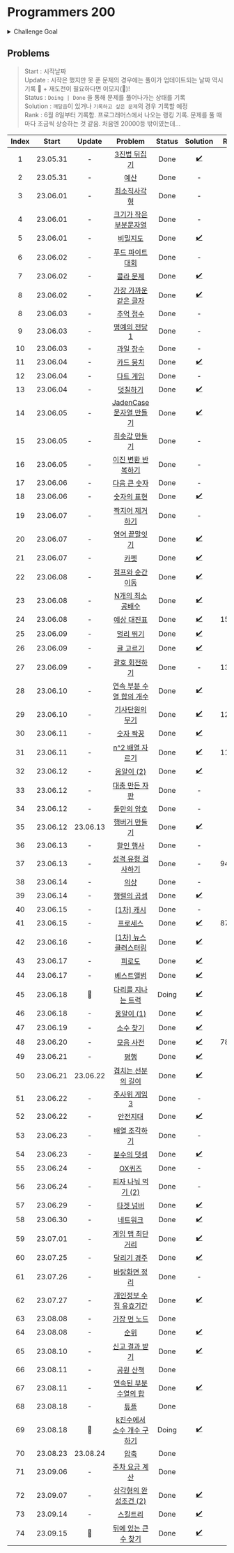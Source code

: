 # Programmers 200

<details>
  <summary>Challenge Goal</summary>

코딩테스트의 합격의 길은 여전히 **문제를 많이 풀어보는 것**이라고 생각한다. 양에는 장사없다! 그래서 생각해본 것이 하나의 코테 플렛폼의 문제를 어느정도 수준까지 다 풀어보는 것이다. Leet Code과 프로그래머스를 놓고 고민해봤다.

  <details>
  <summary>비교</summary>

- Leet Code

  - 장점

    - 많은 문제
    - 다양한 카테고리에 대한 분류
    - 코테를 위한 다양한 컨텐츠
    - 힌트 존재
    - 제출 후 디버깅 용이(어떤 테스트 케이스 인지 확인 가능) → 장단이 모두 존재, 왜 틀렸는지 고민시간을 통해서 코드에 대한 디버깅 실력이 늘수 있지만, 시간이 중요한 시기에 마냥 고민만 하고 있을수 있을까?!

  - 단점

    - 영어다!! 😰
    - 포커싱이 세계 유명 IT 기업에 맞춰져 있음
    - 해당 문제에 대한 자료 검색이 쉽지 않다.

  - 프로그래머스

    - 장점
      - 한글이다!! 😙 + 한국 플랫폼!
      - 한국 유명 IT 기업 문제들 존재
      - 대부분 한국 유저들이기때문에 쉽게 문제에 대한 자료를 검색이 가능
      - 예전에 비해 문제가 다양해짐
    - 단점
      - Leet Code에 비해 문제 수가 적음
      - 레벨에 대한 신뢰도가 떨어지는 경우 존재
      - 제출 후 디버깅 어려움(어떤 테스트 케이스에서 오류가 발생했는지 알려주지 않음)

  </details>

여러 측면에서 Leet Code가 더 많은 장점을 가지고 있긴했다. 하지만, 프로그래머스에서 지금까지 해놓은 기록(?)들이 있어서 그 부분을 이어나가면 `챌린지`다운 재미가 있을거 같다는 생각이 들었다. 또한 한글이라 점이 큰 작용을 한 것 같다. (~~핑계같지만,~~ 영어로 보는게 문제가 된다기보다 영어이기때문에 들어가는 시간을 아끼고 싶은 생각이 들었다.) 프로그래머스의 문제가 레벨별로 되어 있는데, 현재 레벨별로 안푼 문제의 수는 아래와 같다.

- 레벨 0 : 정답율 낮은 문제들 little bit! 😅
- 레벨 1 : 27 문제
- 레벨 2 : 93 문제
- 레벨 3 : 64 문제
- 레벨 4 : 21 문제
- 레벨 5 : 6 문제

이 중에 `레벨 1/2 (+3)을 다 푸는 것`을 `3달(대략 100일)` 정도의 기간을 목표로 삼아 도전해보면 괜찮을거 같다는 생각이 들었다.(레벨3까지 가능할지 확신이 서지 않아서...🤔)

✅ 목표 : `최소 120 ~ 최대 184(레벨3 포함) 문제`를 `6/7/8달` 동안 끝내보자!!

</details>

## Problems

> Start : 시작날짜 <br />
> Update : 시작은 했지만 못 푼 문제의 경우에는 풀이가 업데이트되는 날짜 역시 기록 🌟 + 재도전이 필요하다면 이모지(🌟)!<br />
> Status : `Doing | Done` 을 통해 문제를 풀어나가는 상태를 기록 <br />
> Solution : `깨달음`이 있거나 `기록하고 싶은 문제`의 경우 기록할 예정 <br />
> Rank : 6월 8일부터 기록함. 프로그래머스에서 나오는 랭킹 기록. 문제를 풀 때마다 조금씩 상승하는 것 같음. 처음엔 20000등 밖이였는데...

| Index |  Start   |  Update  |                                            Problem                                            | Status |      Solution      | Rank  |
| :---: | :------: | :------: | :-------------------------------------------------------------------------------------------: | :----: | :----------------: | ----- |
|   1   | 23.05.31 |    -     |        [3진법 뒤집기](https://school.programmers.co.kr/learn/courses/30/lessons/68935)        |  Done  | [✔️](/pg200/1.md)  |       |
|   2   | 23.05.31 |    -     |            [예산](https://school.programmers.co.kr/learn/courses/30/lessons/12982)            |  Done  |         -          |       |
|   3   | 23.06.01 |    -     |        [최소직사각형](https://school.programmers.co.kr/learn/courses/30/lessons/86491)        |  Done  |         -          |       |
|   4   | 23.06.01 |    -     |  [크기가 작은 부분문자열](https://school.programmers.co.kr/learn/courses/30/lessons/147355)   |  Done  |         -          |       |
|   5   | 23.06.01 |    -     |          [비밀지도](https://school.programmers.co.kr/learn/courses/30/lessons/17681)          |  Done  | [✔️](/pg200/4.md)  |       |
|   6   | 23.06.02 |    -     |     [푸드 파이트 대회](https://school.programmers.co.kr/learn/courses/30/lessons/134240)      |  Done  |         -          |       |
|   7   | 23.06.02 |    -     |         [콜라 문제](https://school.programmers.co.kr/learn/courses/30/lessons/132267)         |  Done  | [✔️](/pg200/7.md)  |       |
|   8   | 23.06.02 |    -     |   [가장 가까운 같은 글자](https://school.programmers.co.kr/learn/courses/30/lessons/142086)   |  Done  | [✔️](/pg200/8.md)  |       |
|   8   | 23.06.03 |    -     |         [추억 점수](https://school.programmers.co.kr/learn/courses/30/lessons/176963)         |  Done  |         -          |       |
|   9   | 23.06.03 |    -     |       [명예의 전당1](https://school.programmers.co.kr/learn/courses/30/lessons/138477)        |  Done  |         -          |       |
|  10   | 23.06.03 |    -     |         [과일 장수](https://school.programmers.co.kr/learn/courses/30/lessons/135808)         |  Done  |         -          |       |
|  11   | 23.06.04 |    -     |         [카드 뭉치](https://school.programmers.co.kr/learn/courses/30/lessons/159994)         |  Done  | [✔️](/pg200/11.md) |       |
|  12   | 23.06.04 |    -     |         [다트 게임](https://school.programmers.co.kr/learn/courses/30/lessons/17682)          |  Done  |         -          |       |
|  13   | 23.06.04 |    -     |         [덧칠하기](https://school.programmers.co.kr/learn/courses/30/lessons/161989)          |  Done  | [✔️](/pg200/13.md) |       |
|  14   | 23.06.05 |    -     |  [JadenCase 문자열 만들기](https://school.programmers.co.kr/learn/courses/30/lessons/12951)   |  Done  | [✔️](/pg200/14.md) |       |
|  15   | 23.06.05 |    -     |       [최솟값 만들기](https://school.programmers.co.kr/learn/courses/30/lessons/12941)        |  Done  |         -          |       |
|  16   | 23.06.05 |    -     |     [이진 변환 반복하기](https://school.programmers.co.kr/learn/courses/30/lessons/70129)     |  Done  |         -          |       |
|  17   | 23.06.06 |    -     |        [다음 큰 숫자](https://school.programmers.co.kr/learn/courses/30/lessons/12911)        |  Done  |         -          |       |
|  18   | 23.06.06 |    -     |        [숫자의 표현](https://school.programmers.co.kr/learn/courses/30/lessons/12924)         |  Done  | [✔️](/pg200/18.md) |       |
|  19   | 23.06.07 |    -     |      [짝지어 제거하기](https://school.programmers.co.kr/learn/courses/30/lessons/12973)       |  Done  |         -          |       |
|  20   | 23.06.07 |    -     |       [영어 끝말잇기](https://school.programmers.co.kr/learn/courses/30/lessons/12981)        |  Done  | [✔️](/pg200/20.md) |       |
|  21   | 23.06.07 |    -     |            [카펫](https://school.programmers.co.kr/learn/courses/30/lessons/42842)            |  Done  | [✔️](/pg200/21.md) |       |
|  22   | 23.06.08 |    -     |      [점프와 순간 이동](https://school.programmers.co.kr/learn/courses/30/lessons/12980)      |  Done  | [✔️](/pg200/22.md) |       |
|  23   | 23.06.08 |    -     |      [N개의 최소공배수](https://school.programmers.co.kr/learn/courses/30/lessons/12953)      |  Done  | [✔️](/pg200/23.md) |       |
|  24   | 23.06.08 |    -     |        [예상 대진표](https://school.programmers.co.kr/learn/courses/30/lessons/12985)         |  Done  | [✔️](/pg200/24.md) | 15204 |
|  25   | 23.06.09 |    -     |         [멀리 뛰기](https://school.programmers.co.kr/learn/courses/30/lessons/12914)          |  Done  | [✔️](/pg200/25.md) |       |
|  26   | 23.06.09 |    -     |         [귤 고르기](https://school.programmers.co.kr/learn/courses/30/lessons/138476)         |  Done  | [✔️](/pg200/26.md) |       |
|  27   | 23.06.09 |    -     |       [괄호 회전하기](https://school.programmers.co.kr/learn/courses/30/lessons/76502)        |  Done  |         -          | 13142 |
|  28   | 23.06.10 |    -     | [연속 부분 수열 합의 개수](https://school.programmers.co.kr/learn/courses/30/lessons/131701)  |  Done  | [✔️](/pg200/28.md) |       |
|  29   | 23.06.10 |    -     |      [기사단원의 무기](https://school.programmers.co.kr/learn/courses/30/lessons/136798)      |  Done  | [✔️](/pg200/29.md) | 12658 |
|  30   | 23.06.11 |    -     |         [숫자 짝꿍](https://school.programmers.co.kr/learn/courses/30/lessons/131128)         |  Done  | [✔️](/pg200/30.md) |       |
|  31   | 23.06.11 |    -     |      [n^2 배열 자르기](https://school.programmers.co.kr/learn/courses/30/lessons/87390)       |  Done  | [✔️](/pg200/31.md) | 11518 |
|  32   | 23.06.12 |    -     |        [옹알이 (2)](https://school.programmers.co.kr/learn/courses/30/lessons/133499)         |  Done  | [✔️](/pg200/32.md) |       |
|  33   | 23.06.12 |    -     |      [대충 만든 자판](https://school.programmers.co.kr/learn/courses/30/lessons/160586)       |  Done  |         -          |       |
|  34   | 23.06.12 |    -     |        [둘만의 암호](https://school.programmers.co.kr/learn/courses/30/lessons/155652)        |  Done  |         -          |       |
|  35   | 23.06.12 | 23.06.13 |       [햄버거 만들기](https://school.programmers.co.kr/learn/courses/30/lessons/133502)       |  Done  | [✔️](/pg200/35.md) |       |
|  36   | 23.06.13 |    -     |         [할인 행사](https://school.programmers.co.kr/learn/courses/30/lessons/131127)         |  Done  |         -          |       |
|  37   | 23.06.13 |    -     |    [성격 유형 검사하기](https://school.programmers.co.kr/learn/courses/30/lessons/118666)     |  Done  |         -          | 9445  |
|  38   | 23.06.14 |    -     |            [의상](https://school.programmers.co.kr/learn/courses/30/lessons/42578)            |  Done  |         -          |       |
|  39   | 23.06.14 |    -     |        [행렬의 곱셈](https://school.programmers.co.kr/learn/courses/30/lessons/12949)         |  Done  | [✔️](/pg200/39.md) |       |
|  40   | 23.06.15 |    -     |         [[1차] 캐시](https://school.programmers.co.kr/learn/courses/30/lessons/17680)         |  Done  |         -          |       |
|  41   | 23.06.15 |    -     |          [프로세스](https://school.programmers.co.kr/learn/courses/30/lessons/42587)          |  Done  | [✔️](/pg200/41.md) | 8709  |
|  42   | 23.06.16 |    -     |   [[1차] 뉴스 클러스터링](https://school.programmers.co.kr/learn/courses/30/lessons/17677)    |  Done  | [✔️](/pg200/42.md) |       |
|  43   | 23.06.17 |    -     |           [피로도](https://school.programmers.co.kr/learn/courses/30/lessons/87946)           |  Done  | [✔️](/pg200/43.md) |       |
|  44   | 23.06.17 |    -     |         [베스트앨범](https://school.programmers.co.kr/learn/courses/30/lessons/42579)         |  Done  | [✔️](/pg200/44.md) |       |
|  45   | 23.06.18 |    🌟    |     [다리를 지나는 트럭](https://school.programmers.co.kr/learn/courses/30/lessons/42583)     | Doing  | [✔️](/pg200/45.md) |       |
|  46   | 23.06.18 |    -     |        [옹알이 (1)](https://school.programmers.co.kr/learn/courses/30/lessons/120956)         |  Done  | [✔️](/pg200/46.md) |       |
|  47   | 23.06.19 |    -     |         [소수 찾기](https://school.programmers.co.kr/learn/courses/30/lessons/42839)          |  Done  | [✔️](/pg200/47.md) |       |
|  48   | 23.06.20 |    -     |         [모음 사전](https://school.programmers.co.kr/learn/courses/30/lessons/84512)          |  Done  | [✔️](/pg200/48.md) | 7828  |
|  49   | 23.06.21 |    -     |           [평행](https://school.programmers.co.kr/learn/courses/30/lessons/120875)            |  Done  | [✔️](/pg200/49.md) |       |
|  50   | 23.06.21 | 23.06.22 |    [겹치는 선분의 길이](https://school.programmers.co.kr/learn/courses/30/lessons/120876)     |  Done  | [✔️](/pg200/50.md) |       |
|  51   | 23.06.22 |    -     |       [주사위 게임 3](https://school.programmers.co.kr/learn/courses/30/lessons/181916)       |  Done  |         -          |       |
|  52   | 23.06.22 |    -     |         [안전지대](https://school.programmers.co.kr/learn/courses/30/lessons/120866)          |  Done  | [✔️](/pg200/52.md) |       |
|  53   | 23.06.23 |    -     |       [배열 조각하기](https://school.programmers.co.kr/learn/courses/30/lessons/181893)       |  Done  |         -          |       |
|  54   | 23.06.23 |    -     |        [분수의 덧셈](https://school.programmers.co.kr/learn/courses/30/lessons/120808)        |  Done  | [✔️](/pg200/54.md) |       |
|  55   | 23.06.24 |    -     |          [OX퀴즈](https://school.programmers.co.kr/learn/courses/30/lessons/120907)           |  Done  |         -          |       |
|  56   | 23.06.24 |    -     |    [피자 나눠 먹기 (2)](https://school.programmers.co.kr/learn/courses/30/lessons/120815)     |  Done  |         -          |       |
|  57   | 23.06.29 |    -     |         [타겟 넘버](https://school.programmers.co.kr/learn/courses/30/lessons/43165)          |  Done  | [✔️](/pg200/57.md) |       |
|  58   | 23.06.30 |    -     |          [네트워크](https://school.programmers.co.kr/learn/courses/30/lessons/43162)          |  Done  | [✔️](/pg200/58.md) |       |
|  59   | 23.07.01 |    -     |      [게임 맵 최단거리](https://school.programmers.co.kr/learn/courses/30/lessons/1844)       |  Done  | [✔️](/pg200/59.md) |       |
|  60   | 23.07.25 |    -     |        [달리기 경주](https://school.programmers.co.kr/learn/courses/30/lessons/178871)        |  Done  | [✔️](/pg200/60.md) |       |
|  61   | 23.07.26 |    -     |       [바탕화면 정리](https://school.programmers.co.kr/learn/courses/30/lessons/161990)       |  Done  |         -          |       |
|  62   | 23.07.27 |    -     |  [개인정보 수집 유효기간](https://school.programmers.co.kr/learn/courses/30/lessons/150370)   |  Done  | [✔️](/pg200/62.md) |       |
|  63   | 23.08.08 |    -     |        [가장 먼 노드](https://school.programmers.co.kr/learn/courses/30/lessons/49189)        |  Done  |                    |       |
|  64   | 23.08.08 |    -     |            [순위](https://school.programmers.co.kr/learn/courses/30/lessons/49191)            |  Done  | [✔️](/pg200/64.md) |       |
|  65   | 23.08.10 |    -     |       [신고 결과 받기](https://school.programmers.co.kr/learn/courses/30/lessons/92334)       |  Done  | [✔️](/pg200/65.md) |       |
|  66   | 23.08.11 |    -     |         [공원 산책](https://school.programmers.co.kr/learn/courses/30/lessons/172928)         |  Done  |                    |       |
|  67   | 23.08.11 |    -     |   [연속된 부분 수열의 합](https://school.programmers.co.kr/learn/courses/30/lessons/178870)   |  Done  | [✔️](/pg200/67.md) |       |
|  68   | 23.08.18 |    -     |            [튜플](https://school.programmers.co.kr/learn/courses/30/lessons/64065)            |  Done  |                    |       |
|  69   | 23.08.18 |    🌟    | [k진수에서 소수 개수 구하기](https://school.programmers.co.kr/learn/courses/30/lessons/92335) | Doing  | [✔️](/pg200/69.md) |       |
|  70   | 23.08.23 | 23.08.24 |            [압축](https://school.programmers.co.kr/learn/courses/30/lessons/17684)            |  Done  |                    |       |
|  71   | 23.09.06 |    -     |       [주차 요금 계산](https://school.programmers.co.kr/learn/courses/30/lessons/92341)       |  Done  |                    |       |
|  72   | 23.09.07 |    -     |   [삼각형의 완성조건 (2)](https://school.programmers.co.kr/learn/courses/30/lessons/120868)   |  Done  | [✔️](/pg200/72.md) |       |
|  73   | 23.09.14 |    -     |          [스킬트리](https://school.programmers.co.kr/learn/courses/30/lessons/49993)          |  Done  | [✔️](/pg200/73.md) |       |
|  74   | 23.09.15 |    🌟    |   [뒤에 있는 큰 수 찾기](https://school.programmers.co.kr/learn/courses/30/lessons/154539)    |  Done  | [✔️](/pg200/74.md) |       |
